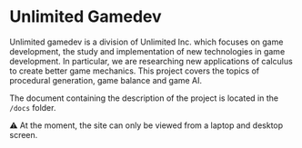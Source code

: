 # Unlimited Gamedev

Unlimited gamedev is a division of Unlimited Inc. which focuses on game development, the study and implementation of new technologies in game development. In particular, we are researching new applications of calculus to create better game mechanics. This project covers the topics of procedural generation, game balance and game AI.

The document containing the description of the project is located in the `/docs` folder.

⚠️ At the moment, the site can only be viewed from a laptop and desktop screen.
